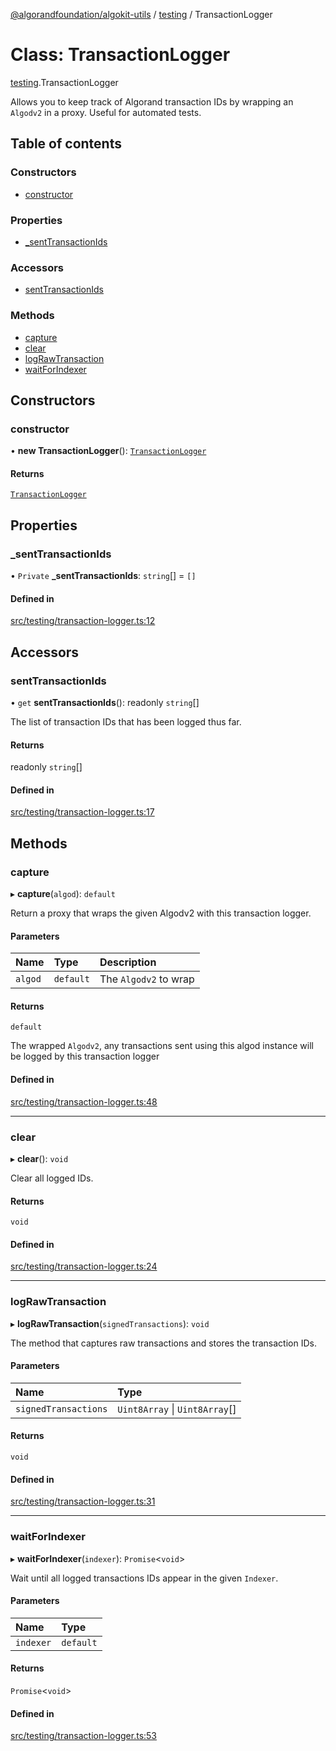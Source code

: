 [@algorandfoundation/algokit-utils](../README.md) / [testing](../modules/testing.md) / TransactionLogger

# Class: TransactionLogger

[testing](../modules/testing.md).TransactionLogger

Allows you to keep track of Algorand transaction IDs by wrapping an `Algodv2` in a proxy.
Useful for automated tests.

## Table of contents

### Constructors

- [constructor](testing.TransactionLogger.md#constructor)

### Properties

- [\_sentTransactionIds](testing.TransactionLogger.md#_senttransactionids)

### Accessors

- [sentTransactionIds](testing.TransactionLogger.md#senttransactionids)

### Methods

- [capture](testing.TransactionLogger.md#capture)
- [clear](testing.TransactionLogger.md#clear)
- [logRawTransaction](testing.TransactionLogger.md#lograwtransaction)
- [waitForIndexer](testing.TransactionLogger.md#waitforindexer)

## Constructors

### constructor

• **new TransactionLogger**(): [`TransactionLogger`](testing.TransactionLogger.md)

#### Returns

[`TransactionLogger`](testing.TransactionLogger.md)

## Properties

### \_sentTransactionIds

• `Private` **\_sentTransactionIds**: `string`[] = `[]`

#### Defined in

[src/testing/transaction-logger.ts:12](https://github.com/joe-p/algokit-utils-ts/blob/main/src/testing/transaction-logger.ts#L12)

## Accessors

### sentTransactionIds

• `get` **sentTransactionIds**(): readonly `string`[]

The list of transaction IDs that has been logged thus far.

#### Returns

readonly `string`[]

#### Defined in

[src/testing/transaction-logger.ts:17](https://github.com/joe-p/algokit-utils-ts/blob/main/src/testing/transaction-logger.ts#L17)

## Methods

### capture

▸ **capture**(`algod`): `default`

Return a proxy that wraps the given Algodv2 with this transaction logger.

#### Parameters

| Name | Type | Description |
| :------ | :------ | :------ |
| `algod` | `default` | The `Algodv2` to wrap |

#### Returns

`default`

The wrapped `Algodv2`, any transactions sent using this algod instance will be logged by this transaction logger

#### Defined in

[src/testing/transaction-logger.ts:48](https://github.com/joe-p/algokit-utils-ts/blob/main/src/testing/transaction-logger.ts#L48)

___

### clear

▸ **clear**(): `void`

Clear all logged IDs.

#### Returns

`void`

#### Defined in

[src/testing/transaction-logger.ts:24](https://github.com/joe-p/algokit-utils-ts/blob/main/src/testing/transaction-logger.ts#L24)

___

### logRawTransaction

▸ **logRawTransaction**(`signedTransactions`): `void`

The method that captures raw transactions and stores the transaction IDs.

#### Parameters

| Name | Type |
| :------ | :------ |
| `signedTransactions` | `Uint8Array` \| `Uint8Array`[] |

#### Returns

`void`

#### Defined in

[src/testing/transaction-logger.ts:31](https://github.com/joe-p/algokit-utils-ts/blob/main/src/testing/transaction-logger.ts#L31)

___

### waitForIndexer

▸ **waitForIndexer**(`indexer`): `Promise`\<`void`\>

Wait until all logged transactions IDs appear in the given `Indexer`.

#### Parameters

| Name | Type |
| :------ | :------ |
| `indexer` | `default` |

#### Returns

`Promise`\<`void`\>

#### Defined in

[src/testing/transaction-logger.ts:53](https://github.com/joe-p/algokit-utils-ts/blob/main/src/testing/transaction-logger.ts#L53)
